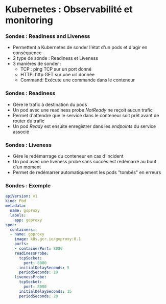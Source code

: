 # Kubernetes : Observabilité et monitoring

### Sondes : Readiness and Liveness

- Permettent a Kubernetes de sonder l'état d'un pods et d'agir en conséquence
- 2 type de sonde : Readiness et Liveness
- 3 manières de sonder :
  - TCP : ping TCP sur un port donné
  - HTTP: http GET sur une url donnée
  - Command: Exécute une commande dans le conteneur

### Sondes : Readiness

- Gère le trafic à destination du pods
- Un pod avec une readiness probe *NotReady* ne reçoit aucun trafic
- Permet d'attendre que le service dans le conteneur soit prêt avant de router du trafic
- Un pod *Ready* est ensuite enregistrer dans les *endpoints* du service associé

### Sondes : Liveness

- Gère le redémarrage du conteneur en cas d'incident
- Un pod avec une liveness probe sans succès est redémarré au bout d'un moment
- Permet de redémarrer automatiquement les pods "tombés" en erreurs

### Sondes : Exemple

```yaml
apiVersion: v1
kind: Pod
metadata:
  name: goproxy
  labels:
    app: goproxy
spec:
  containers:
  - name: goproxy
    image: k8s.gcr.io/goproxy:0.1
    ports:
    - containerPort: 8080
    readinessProbe:
      tcpSocket:
        port: 8080
      initialDelaySeconds: 5
      periodSeconds: 10
    livenessProbe:
      tcpSocket:
        port: 8080
      initialDelaySeconds: 15
      periodSeconds: 20
```


